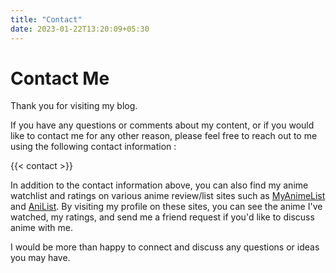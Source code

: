 ```yaml
---
title: "Contact"
date: 2023-01-22T13:20:09+05:30
---
```


# Contact Me

Thank you for visiting my blog. 

If you have any questions or comments about my content, or if you would like to contact me for any other reason, please feel free to reach out to me using the following contact information :

{{< contact >}}

In addition to the contact information above, you can also find my anime watchlist and ratings on various anime review/list sites such as [MyAnimeList](https://myanimelist.net/profile/Nabobery) and [AniList](https://anilist.co/user/Nabobery). By visiting my profile on these sites, you can see the anime I've watched, my ratings, and send me a friend request if you'd like to discuss anime with me.

I would be more than happy to connect and discuss any questions or ideas you may have.
